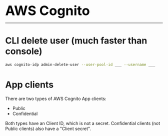 **<span style="font-size:3em;color:black">AWS Cognito</span>**
***

# CLI delete user (much faster than console)
```bash
aws cognito-idp admin-delete-user --user-pool-id ___ --username ___
```

# App clients
There are two types of AWS Cognito App clients:
- Public
- Confidential

Both types have an Client ID, which is not a secret.
Confidential clients (not Public clients) also have a "Client secret".